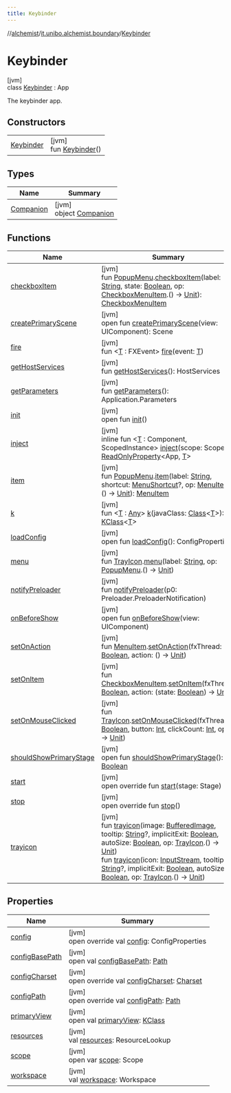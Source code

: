 ```yaml
---
title: Keybinder
---
```

//[alchemist](../../../index.html)/[it.unibo.alchemist.boundary](../index.html)/[Keybinder](index.html)



# Keybinder



[jvm]\
class [Keybinder](index.html) : App

The keybinder app.



## Constructors


| | |
|---|---|
| [Keybinder](-keybinder.html) | [jvm]<br>fun [Keybinder](-keybinder.html)() |


## Types


| Name | Summary |
|---|---|
| [Companion](-companion/index.html) | [jvm]<br>object [Companion](-companion/index.html) |


## Functions


| Name | Summary |
|---|---|
| [checkboxItem](index.html#1485722477%2FFunctions%2F-134779887) | [jvm]<br>fun [PopupMenu](https://docs.oracle.com/javase/8/docs/api/java/awt/PopupMenu.html).[checkboxItem](index.html#1485722477%2FFunctions%2F-134779887)(label: [String](https://kotlinlang.org/api/latest/jvm/stdlib/kotlin/-string/index.html), state: [Boolean](https://kotlinlang.org/api/latest/jvm/stdlib/kotlin/-boolean/index.html), op: [CheckboxMenuItem](https://docs.oracle.com/javase/8/docs/api/java/awt/CheckboxMenuItem.html).() -> [Unit](https://kotlinlang.org/api/latest/jvm/stdlib/kotlin/-unit/index.html)): [CheckboxMenuItem](https://docs.oracle.com/javase/8/docs/api/java/awt/CheckboxMenuItem.html) |
| [createPrimaryScene](index.html#-192477665%2FFunctions%2F-134779887) | [jvm]<br>open fun [createPrimaryScene](index.html#-192477665%2FFunctions%2F-134779887)(view: UIComponent): Scene |
| [fire](index.html#-2009960628%2FFunctions%2F-134779887) | [jvm]<br>fun <[T](index.html#-2009960628%2FFunctions%2F-134779887) : FXEvent> [fire](index.html#-2009960628%2FFunctions%2F-134779887)(event: [T](index.html#-2009960628%2FFunctions%2F-134779887)) |
| [getHostServices](index.html#792481849%2FFunctions%2F-134779887) | [jvm]<br>fun [getHostServices](index.html#792481849%2FFunctions%2F-134779887)(): HostServices |
| [getParameters](index.html#-807279243%2FFunctions%2F-134779887) | [jvm]<br>fun [getParameters](index.html#-807279243%2FFunctions%2F-134779887)(): Application.Parameters |
| [init](index.html#-1813461483%2FFunctions%2F-134779887) | [jvm]<br>open fun [init](index.html#-1813461483%2FFunctions%2F-134779887)() |
| [inject](index.html#-1396274593%2FFunctions%2F-134779887) | [jvm]<br>inline fun <[T](index.html#-1396274593%2FFunctions%2F-134779887) : Component, ScopedInstance> [inject](index.html#-1396274593%2FFunctions%2F-134779887)(scope: Scope): [ReadOnlyProperty](https://kotlinlang.org/api/latest/jvm/stdlib/kotlin.properties/-read-only-property/index.html)<App, [T](index.html#-1396274593%2FFunctions%2F-134779887)> |
| [item](index.html#1984566858%2FFunctions%2F-134779887) | [jvm]<br>fun [PopupMenu](https://docs.oracle.com/javase/8/docs/api/java/awt/PopupMenu.html).[item](index.html#1984566858%2FFunctions%2F-134779887)(label: [String](https://kotlinlang.org/api/latest/jvm/stdlib/kotlin/-string/index.html), shortcut: [MenuShortcut](https://docs.oracle.com/javase/8/docs/api/java/awt/MenuShortcut.html)?, op: [MenuItem](https://docs.oracle.com/javase/8/docs/api/java/awt/MenuItem.html).() -> [Unit](https://kotlinlang.org/api/latest/jvm/stdlib/kotlin/-unit/index.html)): [MenuItem](https://docs.oracle.com/javase/8/docs/api/java/awt/MenuItem.html) |
| [k](index.html#2002764807%2FFunctions%2F-134779887) | [jvm]<br>fun <[T](index.html#2002764807%2FFunctions%2F-134779887) : [Any](https://kotlinlang.org/api/latest/jvm/stdlib/kotlin/-any/index.html)> [k](index.html#2002764807%2FFunctions%2F-134779887)(javaClass: [Class](https://docs.oracle.com/javase/8/docs/api/java/lang/Class.html)<[T](index.html#2002764807%2FFunctions%2F-134779887)>): [KClass](https://kotlinlang.org/api/latest/jvm/stdlib/kotlin.reflect/-k-class/index.html)<[T](index.html#2002764807%2FFunctions%2F-134779887)> |
| [loadConfig](index.html#150043495%2FFunctions%2F-134779887) | [jvm]<br>open fun [loadConfig](index.html#150043495%2FFunctions%2F-134779887)(): ConfigProperties |
| [menu](index.html#363687008%2FFunctions%2F-134779887) | [jvm]<br>fun [TrayIcon](https://docs.oracle.com/javase/8/docs/api/java/awt/TrayIcon.html).[menu](index.html#363687008%2FFunctions%2F-134779887)(label: [String](https://kotlinlang.org/api/latest/jvm/stdlib/kotlin/-string/index.html), op: [PopupMenu](https://docs.oracle.com/javase/8/docs/api/java/awt/PopupMenu.html).() -> [Unit](https://kotlinlang.org/api/latest/jvm/stdlib/kotlin/-unit/index.html)) |
| [notifyPreloader](index.html#-1908879305%2FFunctions%2F-134779887) | [jvm]<br>fun [notifyPreloader](index.html#-1908879305%2FFunctions%2F-134779887)(p0: Preloader.PreloaderNotification) |
| [onBeforeShow](index.html#-840480396%2FFunctions%2F-134779887) | [jvm]<br>open fun [onBeforeShow](index.html#-840480396%2FFunctions%2F-134779887)(view: UIComponent) |
| [setOnAction](index.html#-1109984550%2FFunctions%2F-134779887) | [jvm]<br>fun [MenuItem](https://docs.oracle.com/javase/8/docs/api/java/awt/MenuItem.html).[setOnAction](index.html#-1109984550%2FFunctions%2F-134779887)(fxThread: [Boolean](https://kotlinlang.org/api/latest/jvm/stdlib/kotlin/-boolean/index.html), action: () -> [Unit](https://kotlinlang.org/api/latest/jvm/stdlib/kotlin/-unit/index.html)) |
| [setOnItem](index.html#-605087074%2FFunctions%2F-134779887) | [jvm]<br>fun [CheckboxMenuItem](https://docs.oracle.com/javase/8/docs/api/java/awt/CheckboxMenuItem.html).[setOnItem](index.html#-605087074%2FFunctions%2F-134779887)(fxThread: [Boolean](https://kotlinlang.org/api/latest/jvm/stdlib/kotlin/-boolean/index.html), action: (state: [Boolean](https://kotlinlang.org/api/latest/jvm/stdlib/kotlin/-boolean/index.html)) -> [Unit](https://kotlinlang.org/api/latest/jvm/stdlib/kotlin/-unit/index.html)) |
| [setOnMouseClicked](index.html#-1618459837%2FFunctions%2F-134779887) | [jvm]<br>fun [TrayIcon](https://docs.oracle.com/javase/8/docs/api/java/awt/TrayIcon.html).[setOnMouseClicked](index.html#-1618459837%2FFunctions%2F-134779887)(fxThread: [Boolean](https://kotlinlang.org/api/latest/jvm/stdlib/kotlin/-boolean/index.html), button: [Int](https://kotlinlang.org/api/latest/jvm/stdlib/kotlin/-int/index.html), clickCount: [Int](https://kotlinlang.org/api/latest/jvm/stdlib/kotlin/-int/index.html), op: () -> [Unit](https://kotlinlang.org/api/latest/jvm/stdlib/kotlin/-unit/index.html)) |
| [shouldShowPrimaryStage](index.html#-202216325%2FFunctions%2F-134779887) | [jvm]<br>open fun [shouldShowPrimaryStage](index.html#-202216325%2FFunctions%2F-134779887)(): [Boolean](https://kotlinlang.org/api/latest/jvm/stdlib/kotlin/-boolean/index.html) |
| [start](index.html#2015417757%2FFunctions%2F-134779887) | [jvm]<br>open override fun [start](index.html#2015417757%2FFunctions%2F-134779887)(stage: Stage) |
| [stop](index.html#517658949%2FFunctions%2F-134779887) | [jvm]<br>open override fun [stop](index.html#517658949%2FFunctions%2F-134779887)() |
| [trayicon](index.html#684053850%2FFunctions%2F-134779887) | [jvm]<br>fun [trayicon](index.html#684053850%2FFunctions%2F-134779887)(image: [BufferedImage](https://docs.oracle.com/javase/8/docs/api/java/awt/image/BufferedImage.html), tooltip: [String](https://kotlinlang.org/api/latest/jvm/stdlib/kotlin/-string/index.html)?, implicitExit: [Boolean](https://kotlinlang.org/api/latest/jvm/stdlib/kotlin/-boolean/index.html), autoSize: [Boolean](https://kotlinlang.org/api/latest/jvm/stdlib/kotlin/-boolean/index.html), op: [TrayIcon](https://docs.oracle.com/javase/8/docs/api/java/awt/TrayIcon.html).() -> [Unit](https://kotlinlang.org/api/latest/jvm/stdlib/kotlin/-unit/index.html))<br>fun [trayicon](index.html#-1364256247%2FFunctions%2F-134779887)(icon: [InputStream](https://docs.oracle.com/javase/8/docs/api/java/io/InputStream.html), tooltip: [String](https://kotlinlang.org/api/latest/jvm/stdlib/kotlin/-string/index.html)?, implicitExit: [Boolean](https://kotlinlang.org/api/latest/jvm/stdlib/kotlin/-boolean/index.html), autoSize: [Boolean](https://kotlinlang.org/api/latest/jvm/stdlib/kotlin/-boolean/index.html), op: [TrayIcon](https://docs.oracle.com/javase/8/docs/api/java/awt/TrayIcon.html).() -> [Unit](https://kotlinlang.org/api/latest/jvm/stdlib/kotlin/-unit/index.html)) |


## Properties


| Name | Summary |
|---|---|
| [config](index.html#86612160%2FProperties%2F-134779887) | [jvm]<br>open override val [config](index.html#86612160%2FProperties%2F-134779887): ConfigProperties |
| [configBasePath](index.html#-184890422%2FProperties%2F-134779887) | [jvm]<br>open val [configBasePath](index.html#-184890422%2FProperties%2F-134779887): [Path](https://docs.oracle.com/javase/8/docs/api/java/nio/file/Path.html) |
| [configCharset](index.html#-1266022994%2FProperties%2F-134779887) | [jvm]<br>open override val [configCharset](index.html#-1266022994%2FProperties%2F-134779887): [Charset](https://docs.oracle.com/javase/8/docs/api/java/nio/charset/Charset.html) |
| [configPath](index.html#1384246939%2FProperties%2F-134779887) | [jvm]<br>open override val [configPath](index.html#1384246939%2FProperties%2F-134779887): [Path](https://docs.oracle.com/javase/8/docs/api/java/nio/file/Path.html) |
| [primaryView](index.html#-1303607567%2FProperties%2F-134779887) | [jvm]<br>open val [primaryView](index.html#-1303607567%2FProperties%2F-134779887): [KClass](https://kotlinlang.org/api/latest/jvm/stdlib/kotlin.reflect/-k-class/index.html)<out UIComponent> |
| [resources](index.html#-1865480941%2FProperties%2F-134779887) | [jvm]<br>val [resources](index.html#-1865480941%2FProperties%2F-134779887): ResourceLookup |
| [scope](index.html#234155332%2FProperties%2F-134779887) | [jvm]<br>open var [scope](index.html#234155332%2FProperties%2F-134779887): Scope |
| [workspace](index.html#250082467%2FProperties%2F-134779887) | [jvm]<br>val [workspace](index.html#250082467%2FProperties%2F-134779887): Workspace |

